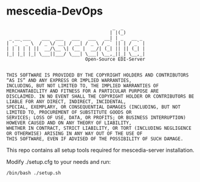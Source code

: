 # mescedia-DevOps

                                           _  _
                                          | |(_)
     _ __ ___    ___  ___   ___   ___   __| | _   __ _
    | '_ ` _ \  / _ \/ __| / __| / _ \ / _` || | / _` |
    | | | | | ||  __/\__ \| (__ |  __/| (_| || || (_| |
    |_| |_| |_| \___||___/ \___| \___| \__,_||_| \__,_|
                                 Open-Source EDI-Server
                    

    THIS SOFTWARE IS PROVIDED BY THE COPYRIGHT HOLDERS AND CONTRIBUTORS “AS IS” AND ANY EXPRESS OR IMPLIED WARRANTIES,
    INCLUDING, BUT NOT LIMITED TO, THE IMPLIED WARRANTIES OF MERCHANTABILITY AND FITNESS FOR A PARTICULAR PURPOSE ARE
    DISCLAIMED. IN NO EVENT SHALL THE COPYRIGHT HOLDER OR CONTRIBUTORS BE LIABLE FOR ANY DIRECT, INDIRECT, INCIDENTAL,
    SPECIAL, EXEMPLARY, OR CONSEQUENTIAL DAMAGES (INCLUDING, BUT NOT LIMITED TO, PROCUREMENT OF SUBSTITUTE GOODS OR
    SERVICES; LOSS OF USE, DATA, OR PROFITS; OR BUSINESS INTERRUPTION) HOWEVER CAUSED AND ON ANY THEORY OF LIABILITY,
    WHETHER IN CONTRACT, STRICT LIABILITY, OR TORT (INCLUDING NEGLIGENCE OR OTHERWISE) ARISING IN ANY WAY OUT OF THE USE OF
    THIS SOFTWARE, EVEN IF ADVISED OF THE POSSIBILITY OF SUCH DAMAGE.                    
    
This repo contains all setup tools required for mescedia-server installation.

Modify ./setup.cfg to your needs and run:

    /bin/bash ./setup.sh 
    

